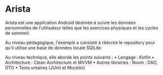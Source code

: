 # Arista
Arista est une application Android destinée à suivre les données personnelles de l'utilisateur telles que les exercices physiques et les cycles de sommeil.

Au niveau pédagogique, l'exemple a consisté à réécrire le repository pour qu'il utilise une base de données locale SQlLite

Au niveau technique, elle aborde les points suivants :
•	Langage : Kotlin
•	Architecture : Clean Architecture et MVVM
•	Autres librairies : Room : DAO, DTO
•	Tests untaires (JUnit et Mockito)
